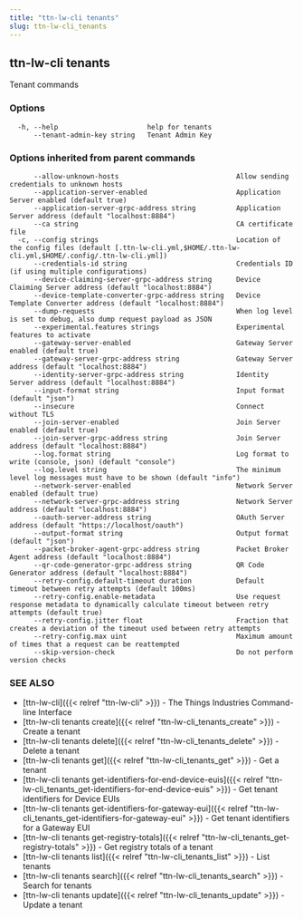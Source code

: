 ```yaml
---
title: "ttn-lw-cli tenants"
slug: ttn-lw-cli_tenants
---
```


## ttn-lw-cli tenants

Tenant commands

### Options

```
  -h, --help                      help for tenants
      --tenant-admin-key string   Tenant Admin Key
```

### Options inherited from parent commands

```
      --allow-unknown-hosts                             Allow sending credentials to unknown hosts
      --application-server-enabled                      Application Server enabled (default true)
      --application-server-grpc-address string          Application Server address (default "localhost:8884")
      --ca string                                       CA certificate file
  -c, --config strings                                  Location of the config files (default [.ttn-lw-cli.yml,$HOME/.ttn-lw-cli.yml,$HOME/.config/.ttn-lw-cli.yml])
      --credentials-id string                           Credentials ID (if using multiple configurations)
      --device-claiming-server-grpc-address string      Device Claiming Server address (default "localhost:8884")
      --device-template-converter-grpc-address string   Device Template Converter address (default "localhost:8884")
      --dump-requests                                   When log level is set to debug, also dump request payload as JSON
      --experimental.features strings                   Experimental features to activate
      --gateway-server-enabled                          Gateway Server enabled (default true)
      --gateway-server-grpc-address string              Gateway Server address (default "localhost:8884")
      --identity-server-grpc-address string             Identity Server address (default "localhost:8884")
      --input-format string                             Input format (default "json")
      --insecure                                        Connect without TLS
      --join-server-enabled                             Join Server enabled (default true)
      --join-server-grpc-address string                 Join Server address (default "localhost:8884")
      --log.format string                               Log format to write (console, json) (default "console")
      --log.level string                                The minimum level log messages must have to be shown (default "info")
      --network-server-enabled                          Network Server enabled (default true)
      --network-server-grpc-address string              Network Server address (default "localhost:8884")
      --oauth-server-address string                     OAuth Server address (default "https://localhost/oauth")
      --output-format string                            Output format (default "json")
      --packet-broker-agent-grpc-address string         Packet Broker Agent address (default "localhost:8884")
      --qr-code-generator-grpc-address string           QR Code Generator address (default "localhost:8884")
      --retry-config.default-timeout duration           Default timeout between retry attempts (default 100ms)
      --retry-config.enable-metadata                    Use request response metadata to dynamically calculate timeout between retry attempts (default true)
      --retry-config.jitter float                       Fraction that creates a deviation of the timeout used between retry attempts
      --retry-config.max uint                           Maximum amount of times that a request can be reattempted
      --skip-version-check                              Do not perform version checks
```

### SEE ALSO

* [ttn-lw-cli]({{< relref "ttn-lw-cli" >}})	 - The Things Industries Command-line Interface
* [ttn-lw-cli tenants create]({{< relref "ttn-lw-cli_tenants_create" >}})	 - Create a tenant
* [ttn-lw-cli tenants delete]({{< relref "ttn-lw-cli_tenants_delete" >}})	 - Delete a tenant
* [ttn-lw-cli tenants get]({{< relref "ttn-lw-cli_tenants_get" >}})	 - Get a tenant
* [ttn-lw-cli tenants get-identifiers-for-end-device-euis]({{< relref "ttn-lw-cli_tenants_get-identifiers-for-end-device-euis" >}})	 - Get tenant identifiers for Device EUIs
* [ttn-lw-cli tenants get-identifiers-for-gateway-eui]({{< relref "ttn-lw-cli_tenants_get-identifiers-for-gateway-eui" >}})	 - Get tenant identifiers for a Gateway EUI
* [ttn-lw-cli tenants get-registry-totals]({{< relref "ttn-lw-cli_tenants_get-registry-totals" >}})	 - Get registry totals of a tenant
* [ttn-lw-cli tenants list]({{< relref "ttn-lw-cli_tenants_list" >}})	 - List tenants
* [ttn-lw-cli tenants search]({{< relref "ttn-lw-cli_tenants_search" >}})	 - Search for tenants
* [ttn-lw-cli tenants update]({{< relref "ttn-lw-cli_tenants_update" >}})	 - Update a tenant

